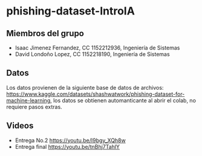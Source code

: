 # phishing-dataset-IntroIA

## Miembros del grupo
- Isaac Jimenez Fernandez, CC 1152212936, Ingeniería de Sistemas
- David Londoño Lopez, CC 1152218190, Ingeniería de Sistemas

## Datos
Los datos provienen de la siguiente base de datos de archivos: https://www.kaggle.com/datasets/shashwatwork/phishing-dataset-for-machine-learning, los datos se obtienen automanticante al abrir el colab, no requiere pasos extras.

## Videos
- Entrega No.2 https://youtu.be/I9bgy_XQh8w
- Entrega final https://youtu.be/tnBhj7TahlY
